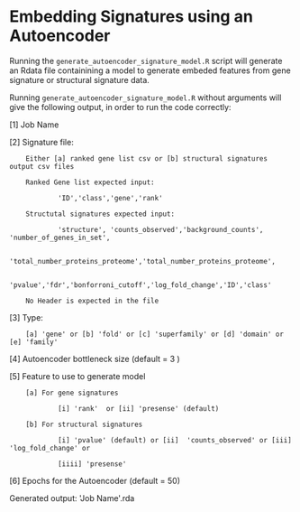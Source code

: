 # Embedding Signatures using an Autoencoder

Running the `generate_autoencoder_signature_model.R` script will generate an Rdata file containining a model to generate embeded features from gene signature or structural signature data. 

Running `generate_autoencoder_signature_model.R` without arguments will give the following output, in order to run the code correctly: 

[1] Job Name

[2] Signature file: 

        Either [a] ranked gene list csv or [b] structural signatures output csv files

        Ranked Gene list expected input:
        
                'ID','class','gene','rank'
        
        Structutal signatures expected input: 
        
                'structure', 'counts_observed','background_counts', 'number_of_genes_in_set', 
                
                'total_number_proteins_proteome','total_number_proteins_proteome',
                
                'pvalue','fdr','bonforroni_cutoff','log_fold_change','ID','class'
        
        No Header is expected in the file

[3] Type:

        [a] 'gene' or [b] 'fold' or [c] 'superfamily' or [d] 'domain' or [e] 'family'

[4] Autoencoder bottleneck size (default = 3 )

[5] Feature to use to generate model

        [a] For gene signatures
        
                [i] 'rank'  or [ii] 'presense' (default) 
        
        [b] For structural signatures
        
                [i] 'pvalue' (default) or [ii]  'counts_observed' or [iii] 'log_fold_change' or
                
                [iiii] 'presense'

[6] Epochs for the Autoencoder (default = 50)

Generated output: 'Job Name'.rda




